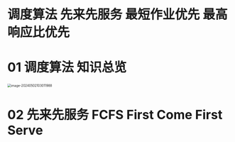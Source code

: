 # 调度算法 先来先服务 最短作业优先 最高响应比优先



# 01 调度算法 知识总览

<img src="https://cvp.oss-cn-shanghai.aliyuncs.com/picgo/202405021030094.png" alt="image-20240502103011988" style="zoom:50%;" />



# 02 先来先服务 FCFS First Come First Serve